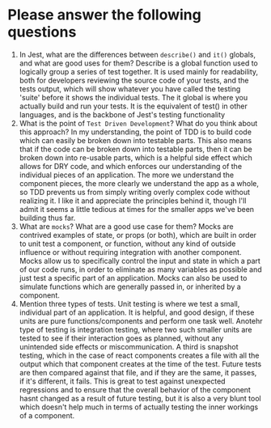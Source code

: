 # Please answer the following questions

1.  In Jest, what are the differences between `describe()` and `it()` globals, and what are good uses for them?
    Describe is a global function used to logically group a series of test together. It is used mainly for readability, both for developers reviewing the source code of your tests, and the tests output, which will show whatever you have called the testing 'suite' before it shows the individual tests. The it global is where you actually build and run your tests. It is the equivalent of test() in other languages, and is the backbone of Jest's testing functionality
2.  What is the point of `Test Driven Development`? What do you think about this approach?
    In my understanding, the point of TDD is to build code which can easily be broken down into testable parts. This also means that if the code can be broken down into testable parts, then it can be broken down into re-usable parts, which is a helpful side effect which allows for DRY code, and which enforces our understanding of the individual pieces of an application. The more we understand the component pieces, the more clearly we understand the app as a whole, so TDD prevents us from simply writing overly complex code without realizing it. I like it and appreciate the principles behind it, though I'll admit it seems a little tedious at times for the smaller apps we've been building thus far. 
3.  What are `mocks`? What are a good use case for them?
    Mocks are contrived examples of state, or props (or both), which are built in order to unit test a component, or function, without any kind of outside influence or without requiring integration with another component. Mocks allow us to specifically control the input and state in which a part of our code runs, in order to eliminate as many variables as possible and just test a specific part of an application. Mocks can also be used to simulate functions which are generally passed in, or inherited by a component. 
4.  Mention three types of tests.
    Unit testing is where we test a small, individual part of an application. It is helpful, and good design, if these units are pure functions/components and perform one task well. Anotehr type of testing is integration testing, where two such smaller units are tested to see if their interaction goes as planned, without any unintended side effects or miscommunication. A third is snapshot testing, which in the case of react components creates a file with all the output which that component creates at the time of the test. Future tests are then compared against that file, and if they are the same, it passes, if it's different, it fails. This is great to test against unexpected regressions and to ensure that the overall behavior of the component hasnt changed as a result of future testing, but it is also a very blunt tool which doesn't help much in terms of actually testing the inner workings of a component. 